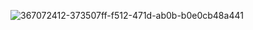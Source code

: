 
![367072412-373507ff-f512-471d-ab0b-b0e0cb48a441](https://github.com/user-attachments/assets/f333be35-6af7-4b93-91ea-740639d50b86)
